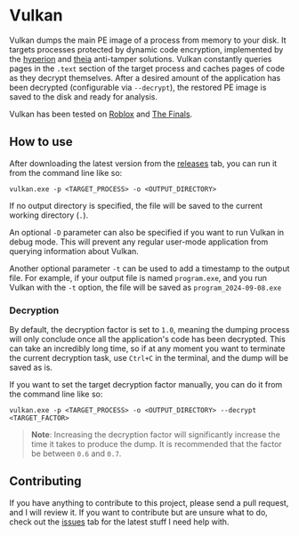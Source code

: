 # Vulkan

Vulkan dumps the main PE image of a process from memory to your disk. It targets processes protected by dynamic code encryption, implemented by the [hyperion](https://roblox.fandom.com/wiki/Hyperion) and [theia](https://reversingthread.info/index.php/2024/01/10/the-finals-defeating-theia-packer/) anti-tamper solutions. Vulkan constantly queries pages in the `.text` section of the target process and caches pages of code as they decrypt themselves. After a desired amount of the application has been decrypted (configurable via `--decrypt`), the restored PE image is saved to the disk and ready for analysis.

Vulkan has been tested on [Roblox](https://roblox.com) and [The Finals](https://www.reachthefinals.com/).

## How to use

After downloading the latest version from the [releases](https://github.com/atrexus/vulkan/releases) tab, you can run it from the command line like so:

```
vulkan.exe -p <TARGET_PROCESS> -o <OUTPUT_DIRECTORY>
```

If no output directory is specified, the file will be saved to the current working directory (`.`). 

An optional `-D` parameter can also be specified if you want to run Vulkan in debug mode. This will prevent any regular user-mode application from querying information about Vulkan.

Another optional parameter `-t` can be used to add a timestamp to the output file. For example, if your output file is named `program.exe`, and you run Vulkan with the `-t` option, the file will be saved as `program_2024-09-08.exe`

### Decryption

By default, the decryption factor is set to `1.0`, meaning the dumping process will only conclude once all the application's code has been decrypted. This can take an incredibly long time, so if at any moment you want to terminate the current decryption task, use `Ctrl+C` in the terminal, and the dump will be saved as is.

If you want to set the target decryption factor manually, you can do it from the command line like so:

```
vulkan.exe -p <TARGET_PROCESS> -o <OUTPUT_DIRECTORY> --decrypt <TARGET_FACTOR>
```

> **Note**: Increasing the decryption factor will significantly increase the time it takes to produce the dump. It is recommended that the factor be between `0.6` and `0.7`.

## Contributing

If you have anything to contribute to this project, please send a pull request, and I will review it. If you want to contribute but are unsure what to do, check out the [issues](https://github.com/atrexus/vulkan/issues) tab for the latest stuff I need help with.
